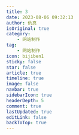 ```yaml
---
title: 3
date: 2023-08-06 09:32:13
author: 仇真
isOriginal: true
category: 
    - 网站制作
tag:
    - 网站制作
icon: bijiben1
sticky: false
star: false
article: true
timeline: true
image: false
navbar: true
sidebarIcon: true
headerDepth: 5
comment: true
lastUpdated: true
editLink: false
backToTop: true
---
```


